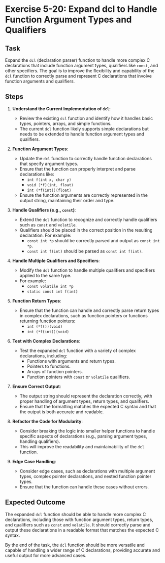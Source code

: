 
# Exercise 5-20: Expand dcl to Handle Function Argument Types and Qualifiers

## Task
Expand the `dcl` (declaration parser) function to handle more complex C declarations that include function argument types, qualifiers like `const`, and other specifiers. The goal is to improve the flexibility and capability of the `dcl` function to correctly parse and represent C declarations that involve function arguments and qualifiers.

## Steps
1. **Understand the Current Implementation of `dcl`**:
   - Review the existing `dcl` function and identify how it handles basic types, pointers, arrays, and simple functions.
   - The current `dcl` function likely supports simple declarations but needs to be extended to handle function argument types and qualifiers.

2. **Function Argument Types**:
   - Update the `dcl` function to correctly handle function declarations that specify argument types.
   - Ensure that the function can properly interpret and parse declarations like:
     - `int f(int x, char y)`
     - `void (*f)(int, float)`
     - `int (*f(int))(float)`
   - Ensure the function arguments are correctly represented in the output string, maintaining their order and type.

3. **Handle Qualifiers (e.g., `const`)**:
   - Extend the `dcl` function to recognize and correctly handle qualifiers such as `const` and `volatile`.
   - Qualifiers should be placed in the correct position in the resulting declaration. For example:
     - `const int *p` should be correctly parsed and output as `const int *p`.
     - `const int f(int)` should be parsed as `const int f(int)`.

4. **Handle Multiple Qualifiers and Specifiers**:
   - Modify the `dcl` function to handle multiple qualifiers and specifiers applied to the same type.
   - For example:
     - `const volatile int *p`
     - `static const int f(int)`

5. **Function Return Types**:
   - Ensure that the function can handle and correctly parse return types in complex declarations, such as function pointers or functions returning function pointers:
     - `int (*f())(void)`
     - `int (*f(int))(void)`

6. **Test with Complex Declarations**:
   - Test the expanded `dcl` function with a variety of complex declarations, including:
     - Functions with arguments and return types.
     - Pointers to functions.
     - Arrays of function pointers.
     - Function pointers with `const` or `volatile` qualifiers.

7. **Ensure Correct Output**:
   - The output string should represent the declaration correctly, with proper handling of argument types, return types, and qualifiers.
   - Ensure that the formatting matches the expected C syntax and that the output is both accurate and readable.

8. **Refactor the Code for Modularity**:
   - Consider breaking the logic into smaller helper functions to handle specific aspects of declarations (e.g., parsing argument types, handling qualifiers).
   - This will improve the readability and maintainability of the `dcl` function.

9. **Edge Case Handling**:
   - Consider edge cases, such as declarations with multiple argument types, complex pointer declarations, and nested function pointer types.
   - Ensure that the function can handle these cases without errors.

## Expected Outcome
The expanded `dcl` function should be able to handle more complex C declarations, including those with function argument types, return types, and qualifiers such as `const` and `volatile`. It should correctly parse and output these declarations in a readable format that matches the expected C syntax.

By the end of the task, the `dcl` function should be more versatile and capable of handling a wider range of C declarations, providing accurate and useful output for more advanced cases.


